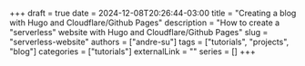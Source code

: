 +++ 
draft = true
date = 2024-12-08T20:26:44-03:00
title = "Creating a blog with Hugo and Cloudflare/Github Pages"
description = "How to create a \"serverless\" website with Hugo and Cloudflare/Github Pages"
slug = "serverless-website"
authors = ["andre-su"]
tags = ["tutorials", "projects", "blog"]
categories = ["tutorials"]
externalLink = ""
series = []
+++
